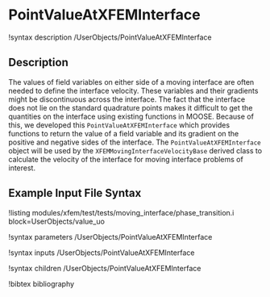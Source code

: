 # PointValueAtXFEMInterface

!syntax description /UserObjects/PointValueAtXFEMInterface

## Description

The values of field variables on either side of a moving interface are often needed to define the interface velocity. These variables and their gradients might be discontinuous across the interface. The fact that the interface does not lie on the standard quadrature points makes it difficult to get the quantities on the interface using existing functions in MOOSE. Because of this, we developed this `PointValueAtXFEMInterface` which provides functions to return the value of a field variable and its gradient on the positive and negative sides of the interface. The `PointValueAtXFEMInterface` object will be used by the `XFEMMovingInterfaceVelocityBase` derived class to calculate the velocity of the interface for moving interface problems of interest.

## Example Input File Syntax

!listing modules/xfem/test/tests/moving_interface/phase_transition.i block=UserObjects/value_uo

!syntax parameters /UserObjects/PointValueAtXFEMInterface

!syntax inputs /UserObjects/PointValueAtXFEMInterface

!syntax children /UserObjects/PointValueAtXFEMInterface

!bibtex bibliography
